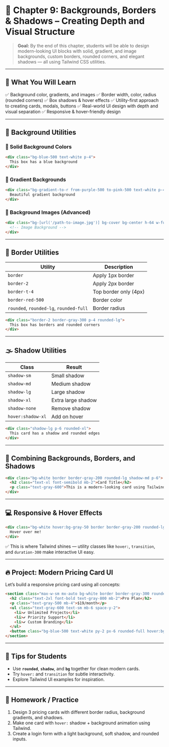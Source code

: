 # 📘 Chapter 9: Backgrounds, Borders & Shadows – Creating Depth and Visual Structure

> **Goal:** By the end of this chapter, students will be able to design modern-looking UI blocks with solid, gradient, and image backgrounds, custom borders, rounded corners, and elegant shadows — all using Tailwind CSS utilities.

---

## 🧠 What You Will Learn

✅ Background color, gradients, and images
✅ Border width, color, radius (rounded corners)
✅ Box shadows & hover effects
✅ Utility-first approach to creating cards, modals, buttons
✅ Real-world UI design with depth and visual separation
✅ Responsive & hover-friendly design

---

## 🎨 Background Utilities

### 🔹 Solid Background Colors

```html
<div class="bg-blue-500 text-white p-4">
  This box has a blue background
</div>
```

### 🔹 Gradient Backgrounds

```html
<div class="bg-gradient-to-r from-purple-500 to-pink-500 text-white p-4">
  Beautiful gradient background
</div>
```

### 🔹 Background Images (Advanced)

```html
<div class="bg-[url('/path-to-image.jpg')] bg-cover bg-center h-64 w-full">
  <!-- Image Background -->
</div>
```

---

## 🧱 Border Utilities

| Utility                                 | Description           |
| --------------------------------------- | --------------------- |
| `border`                                | Apply 1px border      |
| `border-2`                              | Apply 2px border      |
| `border-t-4`                            | Top border only (4px) |
| `border-red-500`                        | Border color          |
| `rounded`, `rounded-lg`, `rounded-full` | Border radius         |

```html
<div class="border-2 border-gray-300 p-4 rounded-lg">
  This box has borders and rounded corners
</div>
```

---

## 🌫️ Shadow Utilities

| Class             | Result             |
| ----------------- | ------------------ |
| `shadow-sm`       | Small shadow       |
| `shadow-md`       | Medium shadow      |
| `shadow-lg`       | Large shadow       |
| `shadow-xl`       | Extra large shadow |
| `shadow-none`     | Remove shadow      |
| `hover:shadow-xl` | Add on hover       |

```html
<div class="shadow-lg p-6 rounded-xl">
  This card has a shadow and rounded edges
</div>
```

---

## 🎯 Combining Backgrounds, Borders, and Shadows

```html
<div class="bg-white border border-gray-200 rounded-lg shadow-md p-6">
  <h2 class="text-xl font-semibold mb-2">Card Title</h2>
  <p class="text-gray-600">This is a modern-looking card using Tailwind utilities.</p>
</div>
```

---

## 💻 Responsive & Hover Effects

```html
<div class="bg-white hover:bg-gray-50 border border-gray-200 rounded-lg shadow-sm hover:shadow-lg transition duration-300 p-4">
  Hover over me!
</div>
```

✅ This is where Tailwind shines — utility classes like `hover:`, `transition`, and `duration-300` make interactive UI easy.

---

## 🔥 Project: Modern Pricing Card UI

Let’s build a responsive pricing card using all concepts:

```html
<section class="max-w-sm mx-auto bg-white border border-gray-300 rounded-xl shadow-lg p-6 text-center">
  <h2 class="text-2xl font-bold text-gray-800 mb-2">Pro Plan</h2>
  <p class="text-gray-500 mb-4">$19/month</p>
  <ul class="text-gray-600 text-sm mb-6 space-y-2">
    <li>✔️ Unlimited Projects</li>
    <li>✔️ Priority Support</li>
    <li>✔️ Custom Branding</li>
  </ul>
  <button class="bg-blue-500 text-white py-2 px-6 rounded-full hover:bg-blue-600 transition">Choose Plan</button>
</section>
```

---

## 📌 Tips for Students

* Use **`rounded`**, **`shadow`**, and **`bg`** together for clean modern cards.
* Try `hover:` and `transition` for subtle interactivity.
* Explore Tailwind UI examples for inspiration.

---

## 🧠 Homework / Practice

1. Design 3 pricing cards with different border radius, background gradients, and shadows.
2. Make one card with `hover:` shadow + background animation using Tailwind.
3. Create a login form with a light background, soft shadow, and rounded inputs.
